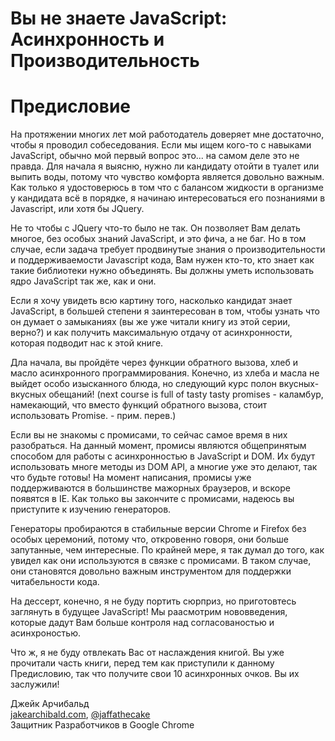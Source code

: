 # Вы не знаете JavaScript: Асинхронность и Производительность
# Предисловие

На протяжении многих лет мой работодатель доверяет мне достаточно, чтобы я проводил собеседования. Если мы ищем кого-то с навыками JavaScript, обычно мой первый вопрос это... на самом деле это не правда. Для начала я выясню, нужно ли кандидату отойти в туалет или выпить воды, потому что чувство комфорта является довольно важным. Как только я удостоверюсь в том что с балансом жидкости в организме у кандидата всё в порядке, я начинаю интересоваться его познаниями в Javascript, или хотя бы JQuery.

Не то чтобы с JQuery что-то было не так. Он позволяет Вам делать многое, без особых знаний JavaScript, и это фича, а не баг. Но в том случае, если задача требует продвинутые знания о производительности и поддерживаемости Javascript кода, Вам нужен кто-то, кто знает как такие библиотеки нужно объединять. Вы должны уметь использовать ядро JavaScript так же, как и они. 

Если я хочу увидеть всю картину того, насколько кандидат знает JavaScript, в большей степени я заинтересован в том, чтобы узнать что он думает о замыканиях (вы же уже читали книгу из этой серии, верно?) и как получить максимальную отдачу от асинхронности, которая подводит нас к этой книге. 

Дла начала, вы пройдёте через функции обратного вызова, хлеб и масло асинхронного программирования. Конечно, из хлеба и масла не выйдет особо изысканного блюда, но следующий курс полон вкусных-вкусных обещаний! (next course is full of tasty tasty promises - каламбур, намекающий, что вместо функций обратного вызова, стоит использовать Promise. - прим. перев.)

Если вы не знакомы с промисами, то сейчас самое время в них разобраться. На данный момент, промисы являются общепринятым способом для работы с асинхронностью в JavaScript и DOM. Их будут использовать многе методы из DOM API, а многие уже это делают, так что будьте готовы! На момент написания, промисы уже поддерживаются в большинстве мажорных браузеров, и вскоре появятся в IE. Как только вы закончите с промисами, надеюсь вы приступите к изучению генераторов.

Генераторы пробираются в стабильные версии Chrome и Firefox без особых церемоний, потому что, откровенно говоря, они больше запутанные, чем интересные. По крайней мере, я так думал до того, как увидел как они используются в связке с промисами. В таком случае, они становятся довольно важным инструментом для поддержки читабельности кода. 

На дессерт, конечно, я не буду портить сюрприз, но приготовтесь заглянуть в будущее JavaScript! Мы раасмотрим нововведения, которые дадут Вам больше контроля над согласованостью и асинхроностью. 

Что ж, я не буду отвлекать Вас от наслаждения книгой. Вы уже прочитали часть книги, перед тем как приступили к данному Предисловию, так что получите свои 10 асинхронных очков. Вы их заслужили!

Джейк Арчибальд<br>
[jakearchibald.com](http://jakearchibald.com), [@jaffathecake](http://twitter.com/jaffathecake)<br>
Защитник Разработчиков в Google Chrome
